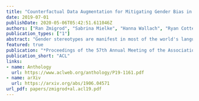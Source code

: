 ```yaml
---
title: "Counterfactual Data Augmentation for Mitigating Gender Bias in Languages with Rich Morphology"
date: 2019-07-01
publishDate: 2020-05-06T05:42:51.611046Z
authors: ["Ran Zmigrod", "Sabrina Mielke", "Hanna Wallach", "Ryan Cotterell"]
publication_types: ["1"]
abstract: "Gender stereotypes are manifest in most of the world's languages and are consequently propagated or amplified by NLP systems. Although research has focused on mitigating gender stereotypes in English, the approaches that are commonly employed produce ungrammatical sentences in morphologically rich languages. We present a novel approach for converting between masculine-inflected and feminine-inflected sentences in such languages. For Spanish and Hebrew, our approach achieves F1 scores of 82% and 73% at the level of tags and accuracies of 90% and 87% at the level of forms. By evaluating our approach using four different languages, we show that, on average, it reduces gender stereotyping by a factor of 2.5 without any sacrifice to grammaticality."
featured: true
publication: "*Proceedings of the 57th Annual Meeting of the Association for Computational Linguistics*"
publication_short: "ACL"
links:
- name: Anthology
  url: https://www.aclweb.org/anthology/P19-1161.pdf
- name: arXiv
  url: https://arxiv.org/abs/1906.04571
url_pdf: papers/zmigrod+al.acl19.pdf
---
```



